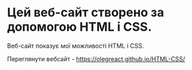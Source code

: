 # Цей веб-сайт створено за допомогою HTML і CSS.

Веб-сайт показує мої можливості HTML і CSS.
 
Переглянути вебсайт - https://olegreact.github.io/HTML-CSS/
